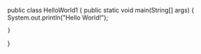 public class HelloWorld1 {
    public static void main(String[] args) {
        System.out.println("Hello World!");
        
    }
}
